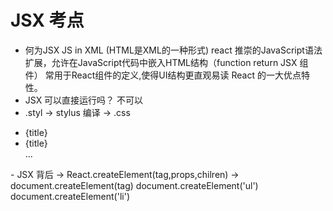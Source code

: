 # JSX 考点
- 何为JSX
    JS in XML (HTML是XML的一种形式)
    react 推崇的JavaScript语法扩展，允许在JavaScript代码中嵌入HTML结构（function return JSX 组件）
    常用于React组件的定义,使得UI结构更直观易读
    React 的一大优点特性。
- JSX 可以直接运行吗？
    不可以 
- .styl -> stylus 编译 -> .css
<ul>
    <li key={todo.id}>{title}</li>
    <li key={todo.id}>{title}</li>
    ...
</ul>
- JSX 背后 -> React.createElement(tag,props,chilren) -> document.createElement(tag)
    document.createElement('ul')
        document.createElement('li')